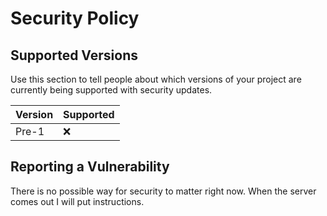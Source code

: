 # Security Policy

## Supported Versions

Use this section to tell people about which versions of your project are
currently being supported with security updates.

| Version | Supported          |
| ------- | ------------------ |
| Pre-1   | :x: |

## Reporting a Vulnerability

There is no possible way for security to matter right now. When the server comes out I will put instructions.

